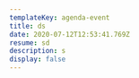 ```yaml
---
templateKey: agenda-event
title: ds
date: 2020-07-12T12:53:41.769Z
resume: sd
description: s
display: false
---
```

